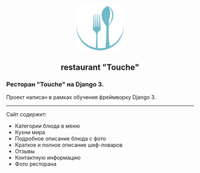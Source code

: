 <p align="center">
    <a href="https://github.com/Railkhayrullin" target="_blank" rel="noopener noreferrer">
        <img width="130" src="logo.png" title="Rail_Khayrulllin">
    </a>
</p>

<h2 align="center">restaurant "Touche"</h2>

<h3 align="left">Ресторан "Touche" на Django 3.</h3>


Проект написан в рамках обучения фреймворку  Django 3. <hr>
Сайт содержит:
- Категории блюда в меню
- Кухни мира
- Подробное описание блюда с фото
- Краткое и полное описание шеф-поваров
- Отзывы
- Контактную информацию
- Фото ресторана